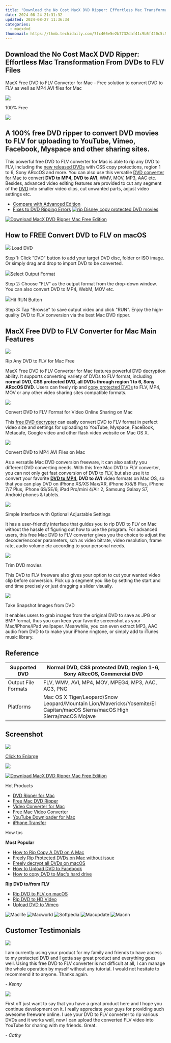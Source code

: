 ```yaml
---
title: "Download the No Cost MacX DVD Ripper: Effortless Mac Transformation From DVDs to FLV Files"
date: 2024-08-24 21:31:32
updated: 2024-08-27 11:36:34
categories:
  - macxdvd
thumbnail: https://thmb.techidaily.com/7fc466e5e2b7732daf41c9b5f420c5c5add88815dae1954866b21ab967027c21.jpg
---
```


## Download the No Cost MacX DVD Ripper: Effortless Mac Transformation From DVDs to FLV Files

MacX Free DVD to FLV Converter for Mac \- Free solution to convert DVD to FLV as well as MP4 AVI files for Mac

![](https://www.macxdvd.com/dvd-to-flv-converter-for-mac-free/../face/dvd-flv-converter-mac-pic.jpg) 

100% Free

![](https://www.macxdvd.com/dvd-to-flv-converter-for-mac-free/../image-jp/flag.png) 

## A 100% free DVD ripper to convert DVD movies to FLV for uploading to YouTube, Vimeo, Facebook, Myspace and other sharing sites. 

This powerful free DVD to FLV converter for Mac is able to rip any DVD to FLV, including the [new released DVDs](https://tools.techidaily.com/macxdvd/products/) with CSS copy protections, region 1 to 6, Sony ARccOS and more. You can also use this versatile [DVD converter for Mac](https://tools.techidaily.com/macxdvd/products/) to convert **DVD to MP4, DVD to AVI**, WMV, MOV, MP3, AAC etc. Besides, advanced video editing features are provided to cut any segment of the [DVD](https://tools.techidaily.com/macxdvd/products/) into smaller video clips, cut unwanted parts, adjust video settings etc.

* [Compare with Advanced Edition](https://tools.techidaily.com/macxdvd/products/)
* [Fixes to DVD Ripping Errors](https://tools.techidaily.com/macxdvd/products/)
[![rip Disney copy protected DVD movies](https://www.macxdvd.com/dvd-to-flv-converter-for-mac-free/../image/macxdvdpro-banner-mini.jpg)](https://tools.techidaily.com/macxdvd/products/) 

[![Download MacX DVD Ripper Mac Free Edition](https://www.macxdvd.com/dvd-to-flv-converter-for-mac-free/../image/bottom-download-big.jpg)](https://tools.techidaily.com/macxdvd/products/) 

## How to FREE Convert DVD to FLV on macOS

![](https://www.macxdvd.com/dvd-to-flv-converter-for-mac-free/../i-pic/1.png) Load DVD 

Step 1: Click "DVD" button to add your target DVD disc, folder or ISO image. Or simply drag and drop to import DVD to be converted. 

![](https://www.macxdvd.com/dvd-to-flv-converter-for-mac-free/../i-pic/2.png)Select Output Format 

Step 2: Choose "FLV" as the output format from the drop-down window. You can also convert DVD to MP4, WebM, MOV etc. 

![](https://www.macxdvd.com/dvd-to-flv-converter-for-mac-free/../i-pic/3.png)Hit RUN Button

Step 3: Tap "Browse" to save output video and click "RUN". Enjoy the high-quality DVD to FLV conversion via the best Mac DVD ripper. 

## MacX Free DVD to FLV Converter for Mac Main Features

![](https://www.macxdvd.com/dvd-to-flv-converter-for-mac-free/image/1.jpg) 

Rip Any DVD to FLV for Mac Free

MacX Free DVD to FLV Converter for Mac features powerful DVD decryption ability. It supports converting variety of DVDs to FLV format, including **normal DVD, CSS protected DVD, all DVDs through region 1 to 6, Sony ARccOS DVD**. Users can freely rip and [copy protected DVDs](https://tools.techidaily.com/macxdvd/products/) to FLV, MP4, MOV or any other video sharing sites compatible formats. 

![](https://www.macxdvd.com/dvd-to-flv-converter-for-mac-free/image/2.jpg) 

Convert DVD to FLV Format for Video Online Sharing on Mac

This [free DVD decrypter](https://tools.techidaily.com/macxdvd/products/) can easily convert DVD to FLV format in perfect video size and settings for uploading to YouTube, Myspace, FaceBook, Metacafe, Google video and other flash video website on Mac OS X.

![](https://www.macxdvd.com/dvd-to-flv-converter-for-mac-free/image/3.jpg) 

Convert DVD to MP4 AVI Files on Mac

As a versatile Mac DVD conversion freeware, it can also satisfy you different DVD converting needs. With this free Mac DVD to FLV converter, you can not only get fast conversion of DVD to FLV, but also use it to convert your favorite **[DVD to MP4](https://tools.techidaily.com/macxdvd/products/), DVD to AVI** video formats on Mac OS, so that you can play DVD on iPhone XS/XS Max/XR, iPhone X/8/8 Plus, iPhone 7/7 Plus, iPhone 6S/SE/6, iPad Pro/mini 4/Air 2, Samsung Galaxy S7, Android phones & tablets.

![](https://www.macxdvd.com/dvd-to-flv-converter-for-mac-free/image/4.jpg) 

Simple Interface with Optional Adjustable Settings

It has a user-friendly interface that guides you to rip DVD to FLV on Mac without the hassle of figuring out how to use the program. For advanced users, this free Mac DVD to FLV converter gives you the choice to adjust the decoder/encoder parameters, sch as video bitrate, video resolution, frame rate, audio volume etc according to your personal needs.

![](https://www.macxdvd.com/dvd-to-flv-converter-for-mac-free/image/5.jpg) 

Trim DVD movies

This DVD to FLV freeware also gives your option to cut your wanted video clip before conversion. Pick up a segment you like by setting the start and end time precisely or just dragging a slider visually.

![](https://www.macxdvd.com/dvd-to-flv-converter-for-mac-free/image/6.jpg) 

Take Snapshot Images from DVD

It enables users to grab images from the original DVD to save as JPG or BMP format, thus you can keep your favorite screenshot as your Mac/iPhone/iPad wallpaper. Meanwhile, you can even extract MP3, AAC audio from DVD to to make your iPhone ringtone, or simply add to iTunes music library. 

## Reference

| Supported DVD       | Normal DVD, CSS protected DVD, region 1-6, Sony ARccOS, Commercial DVD                                                      |
| ------------------- | --------------------------------------------------------------------------------------------------------------------------- |
| Output File Formats | FLV, WMV, AVI, MP4, MOV, MPEG4, MP3, AAC, AC3, PNG                                                                          |
| Platforms           | Mac OS X Tiger/Leopard/Snow Leopard/Mountain Lion/Mavericks/Yosemite/El Capitan/macOS Sierra/macOS High Sierra/macOS Mojave |

## Screenshot

![](https://www.macxdvd.com/dvd-to-flv-converter-for-mac-free/image/screenshot.jpg)

[Click to Enlarge](https://tools.techidaily.com/macxdvd/products/)

![](https://www.macxdvd.com/dvd-to-flv-converter-for-mac-free/image/screenshot_02.jpg) 

[![Download MacX DVD Ripper Mac Free Edition](https://www.macxdvd.com/dvd-to-flv-converter-for-mac-free/../image/bottom-download-big.jpg)](https://tools.techidaily.com/macxdvd/products/)

Hot Products

* [DVD Ripper for Mac](https://tools.techidaily.com/macxdvd/products/)
* [Free Mac DVD Ripper](https://tools.techidaily.com/macxdvd/products/)
* [Video Converter for Mac](https://tools.techidaily.com/macxdvd/products/)
* [Free Mac Video Converter](https://tools.techidaily.com/macxdvd/products/)
* [YouTube Downloader for Mac](https://tools.techidaily.com/macxdvd/products/)
* [iPhone Transfer](https://tools.techidaily.com/macxdvd/products/)

How tos 

**Most Popular**

* [How to Rip Copy A DVD on A Mac](https://tools.techidaily.com/macxdvd/products/)
* [Freely Rip Protected DVDs on Mac without issue](https://tools.techidaily.com/macxdvd/products/)
* [Freely decrypt all DVDs on macOS](https://tools.techidaily.com/macxdvd/products/)
* [How to Upload DVD to Facebook](https://tools.techidaily.com/macxdvd/products/)
* [How to copy DVD to Mac's hard drive](https://tools.techidaily.com/macxdvd/products/)

**Rip DVD to/from FLV**

* [Rip DVD to FLV on macOS](https://tools.techidaily.com/macxdvd/products/)
* [Rip DVD to HD Video](https://tools.techidaily.com/macxdvd/products/)
* [Upload DVD to Vimeo](https://tools.techidaily.com/macxdvd/products/)

![Maclife](https://www.macxdvd.com/dvd-to-flv-converter-for-mac-free/../i-pic/maclife.gif) ![Macworld](https://www.macxdvd.com/dvd-to-flv-converter-for-mac-free/../i-pic/macworld.gif) ![Softpedia](https://www.macxdvd.com/dvd-to-flv-converter-for-mac-free/../i-pic/softpedia.gif) ![Macupdate](https://www.macxdvd.com/dvd-to-flv-converter-for-mac-free/../i-pic/macupdate.gif) ![Macnn](https://www.macxdvd.com/dvd-to-flv-converter-for-mac-free/../i-pic/macnn.gif) 

## Customer Testimonials

![](https://www.macxdvd.com/dvd-to-flv-converter-for-mac-free/../image/customer-ico.jpg) 

I am currently using your product for my family and friends to have access to my protected DVD and I gotta say great product and everything goes well. Using this free DVD to FLV converter is not difficult at all, I can manage the whole operation by myself without any tutorial. I would not hesitate to recommend it to anyone. Thanks again.

_\- Kenny_ 

![](https://www.macxdvd.com/dvd-to-flv-converter-for-mac-free/../image/customer-ico.jpg) 

First off just want to say that you have a great product here and I hope you continue development on it. I really appreciate your guys for providing such awesome freeware online. I use your DVD to FLV converter to rip various DVDs and it works well, now I can upload the converted FLV video into YouTube for sharing with my friends. Great.

_\- Cathy_

<ins class="adsbygoogle"
     style="display:block"
     data-ad-format="autorelaxed"
     data-ad-client="ca-pub-7571918770474297"
     data-ad-slot="1223367746"></ins>



<ins class="adsbygoogle"
     style="display:block"
     data-ad-client="ca-pub-7571918770474297"
     data-ad-slot="8358498916"
     data-ad-format="auto"
     data-full-width-responsive="true"></ins>
